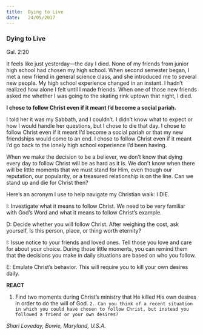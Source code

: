 ```yaml
---
title:  Dying to Live
date:   24/05/2017
---
```


### Dying to Live

Gal. 2:20

It feels like just yesterday—the day I died. None of my friends from junior high school had chosen my high school. When second semester began, I met a new friend in general science class, and she introduced me to several new people. My high school experience changed in an instant. I hadn’t realized how alone I felt until I made friends. When one of those new friends asked me whether I was going to the skating rink uptown that night, I died.

**I chose to follow Christ even if it meant I’d become a social pariah.**

I told her it was my Sabbath, and I couldn’t. I didn’t know what to expect or how I would handle her questions, but I chose to die that day. I chose to follow Christ even if it meant I’d become a social pariah or that my new friendships would come to an end. I chose to follow Christ even if it meant I’d go back to the lonely high school experience I’d been having.

When we make the decision to be a believer, we don’t know that dying every day to follow Christ will be as hard as it is. We don’t know when there will be little moments that we must stand for Him, even though our reputation, our popularity, or a treasured relationship is on the line. Can we stand up and die for Christ then?

Here’s an acronym I use to help navigate my Christian walk: I DIE.

I: Investigate what it means to follow Christ. We need to be very familiar with God’s Word and what it means to follow Christ’s example.

D: Decide whether you will follow Christ. After weighing the cost, ask yourself, Is this person, place, or thing worth eternity?

I: Issue notice to your friends and loved ones. Tell those you love and care for about your choice. During those little moments, you can remind them that the decisions you make in daily situations are based on who you follow.

E: Emulate Christ’s behavior. This will require you to kill your own desires daily.

**REACT**

1. Find two moments during Christ’s ministry that He killed His own desires in order to do the will of God.
`2. Can you think of a recent situation in which you could have chosen to follow Christ, but instead you followed a friend or your own desires?`

_Shari Loveday, Bowie, Maryland, U.S.A._